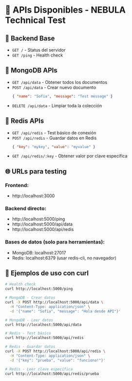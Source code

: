 # 🚀 APIs Disponibles - NEBULA Technical Test

## 🔧 **Backend Base**
- `GET /` - Status del servidor
- `GET /ping` - Health check

## 🍃 **MongoDB APIs**
- `GET /api/data` - Obtener todos los documentos
- `POST /api/data` - Crear nuevo documento
  ```json
  { "name": "Sofia", "message": "Test message" }
  ```
- `DELETE /api/data` - Limpiar toda la colección

## 🔴 **Redis APIs**
- `GET /api/redis` - Test básico de conexión
- `POST /api/redis` - Guardar datos en Redis
  ```json
  { "key": "mykey", "value": "myvalue" }
  ```
- `GET /api/redis/:key` - Obtener valor por clave específica

## 🌐 **URLs para testing**

### **Frontend:**
- http://localhost:3000

### **Backend directo:**
- http://localhost:5000/ping
- http://localhost:5000/api/data
- http://localhost:5000/api/redis

### **Bases de datos (solo para herramientas):**
- MongoDB: localhost:27017
- Redis: localhost:6379 (usar redis-cli, no navegador)

## 🎯 **Ejemplos de uso con curl**

```bash
# Health check
curl http://localhost:5000/ping

# MongoDB - Crear datos
curl -X POST http://localhost:5000/api/data \
  -H "Content-Type: application/json" \
  -d '{"name": "Sofia", "message": "Hola desde API"}'

# MongoDB - Leer datos
curl http://localhost:5000/api/data

# Redis - Test básico
curl http://localhost:5000/api/redis

# Redis - Guardar datos
curl -X POST http://localhost:5000/api/redis \
  -H "Content-Type: application/json" \
  -d '{"key": "prueba", "value": "funciona!"}'

# Redis - Leer clave específica
curl http://localhost:5000/api/redis/prueba
```